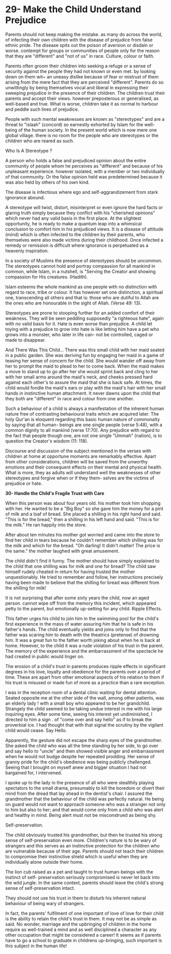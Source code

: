 29- Make the Child Understand Prejudice
=======================================

Parents should not keep making the mistake. as many do across the
world, of infecting their own children with the disease of prejudice
from false ethnic pride. The disease spits out the poison of aversion or
disdain or worse. contempt for groups or communities of people only for
the reason that they are "different" and "not of us" in race. Culture,
colour or faith.

Parents often groom their children into seeking a refuge or a sense of
security against the people they had not known or even met. by looking
down on them wit~ an uneasy dislike because of fear or mistrust of them
arising from the mere fact that they are perceived "different". Parents
do so unwittingly by being themselves vocal and liberal in expressing
their sweeping prejudice in the presence of their children. The children
trust their parents and accept their views. however preposterous or
generalised, as well-based and true. What is worse, children take it as
normal to harbour and peddle such lines of prejudice.

People with such mental weaknesses are known as "stereotypes" and are a
threat to "islaah" (concord) so earnestly exhorted by Islam for the
well-being of the human society. In the present world which is now mere
one global village. there is no room for the people who are stereotypes
or the children who are reared as such.

Who Is A Stereotype ?

A person who holds a false and prejudiced opinion about the entire
community of people whom he perceives as "different" and because of his
unpleasant experience. however isolated, with a member or two
individually of that community. Or the false opinion held was
predetermined because it was also held by others of his own kind.

The disease is infectious where ego and self-aggrandizement from stark
ignorance abound.

A stereotype will twist, distort, misinterpret or even ignore the hard
facts or glaring truth simply because they conflict with his "cherished
opinions" which never had any valid basis in the first place. At the
slightest opportunity, he is ready to make a quantum leap into a
whimsical conclusion to comfort him in his prejudiced views. It is a
disease of attitude (mind) which is often infected to the children by
their parents, who themselves were also made victims during their
childhood. Once infected a remedy or remission is difficult where
ignorance is perpetuated as a heavenly inspiration.

In a society of Muslims the presence of stereotypes should be uncommon.
The stereotypes cannot hold and portray compassion for all mankind in
common, while Islam, in a nutshell, is "Serving the Creator and showing
compassion for His creatures. (Hadith).

Islam esteems the whole mankind as one people with no distinction with
regard to race, tribe or colour. It has however set one distinction, a
spiritual one, transcending all others and that is: those who are
dutiful to Allah are the ones who are honourable in the sight of Allah.
(Verse 49: 13).

Stereotypes are prone to stooping further for an added comfort of their
weakness. They will be seen peddling supposedly "a righteous hate",
again with no valid basis for it. Hate is even worse than prejudice. A
child let toying with a prejudice to grow into hate is like letting him
have a pet who grows into a monster, who later in life can- not be
controlled, caged or made to disappear.

And There Was This Child... There was this small child with her maid
seated in a public garden. She was deriving fun by engaging her maid in
a game of teasing her sense of concern for the child. She would wander
off away from her to prompt the maid to plead to her to come back. When
the maid makes a move to stand up to go after her she would sprint back
and cling to her with her small arms around the maid's neck, and cheeks
pressed hard against each other's to assure the maid that she is back
safe. At times, the child would fondle the maid's ears or play with the
maid's hair with her small hands in instinctive human attachment. It
never dawns upon the child that they both are "different" in race and
colour from one another.

Such a behaviour of a child is always a manifestation of the inherent
human nature free of contrasting behavioural traits which are acquired
later. The holy Qur'an is eloquent regarding this basic human nature of
commonalty by saying that all human- beings are one single people (verse
5:48), with a common dignity to all mankind (verse 17:70). Any prejudice
with regard to the fact that people though one, are not one single
"Ummah" (nation), is to question the Creator's wisdom (11: 118).

Discourse and discussion of the subject mentioned in the verses with
children at home at opportune moments are remarkably effective. Apart
from other considerations, children will be saved from the unworthy
emotions and their consequent effects on their mental and physical
health. What is more, they as adults will understand well the weaknesses
of other stereotypes and forgive when or if they them- selves are the
victims of prejudice or hate.


**30- Handle the Child's Fragile Trust with Care**

When this person was about four years old. his mother took him shopping
with her. He wanted to be a "Big Boy" so she gave him the money for a
pint of milk and a loaf of bread. She placed a shilling in his right
hand and said. "This is for the bread," then a shilling in his left hand
and said. "This is for the milk." He ran happily into the store.

After about ten minutes his mother got worried and came into the store
to find her child in tears because he couldn't remember which shilling
was for the milk and which for the bread. "Oh darling! It didn't matter!
The price is the same." the mother laughed with great amusement.

The child didn't find it funny. The mother should have simply explained
to the child that one shilling was for milk and one for bread? The child
saw himself rudely cheated in return for having trusted the mother
unquestionably. He tried to remember and follow, her instructions
precisely having been made to believe that the shilling for bread was
different from the shilling for milk!

It is not surprising that after some sixty years the child, now an aged
person. cannot wipe off from the memory this incident, which appeared
petty to the parent, but emotionally up-setting for any child. Ripple
Effects.

This father urges his child to join him in the swimming pool for the
child's first experience in the mass of water assuring him that he is
safe in his father's hands. The child eventually yields and joins only
to find that the father was scaring him to death with the theatrics
(pretense) of drowning him. It was a great fun to the father worth
joking about when he is back at home. However, to the child it was a
rude violation of his trust in the parent. The memory of the experience
and the embarrassment of the spectacle he had created in public would
linger on.

The erosion of a child's trust in parents produces ripple effects in
significant degrees in his love, loyalty and obedience for the parents
over a period of time. These are apart from other emotional aspects of
his relation to them if his trust is misused or made fun of more as a
practice than a rare exception.

I was in the reception room of a dental clinic waiting for dental
attention. Seated opposite me at the other side of the wall, among other
patients, was an elderly lady ! with a small boy who appeared to be her
grandchild. Strangely the child seemed to be taking undue interest in me
with his large inquiring eyes. After some time, seeing his interest yet
undiminished, I directed to him a sign . of "come over and say hello" as
if to break the proverbial ice. I had thought that with that signal the
scrutiny by the vigilant child would cease. Say Hello.

Apparently, the gesture did not escape the sharp eyes of the
grandmother. She asked the child who was all the time standing by her
side, to go over and say hello to "uncle" and then showed visible anger
and embarrassment when he would not budge despite her repeated prodding.
Her sense of granny pride for the child's obedience was being publicly
challenged. Seeing that I brought on myself anew and bigger situation I
had not bargained for, I intervened.

I spoke up to the lady in the presence of all who were stealthily
playing spectators to the small drama, presumably to kill the boredom or
divert their mind from the dread that lay ahead in the dentist's chair.
I assured the grandmother that the behaviour of the child was perfectly
natural. He being on guard would not want to approach someone who was a
stranger not only to him but also to her; and that would come only from
a child who was alert and healthy in mind. Being alert must not be
misconstrued as being shy.

Self-preservation.

The child obviously trusted his grandmother, but then he trusted his
strong sense of self-preservation even more. Children's nature is to be
wary of strangers and this serves as an instinctive protection for the
children who are vulnerable because of their age. Parents should not
teach their children to compromise their instinctive shield which is
useful when they are individually alone outside their home.

The lion cub raised as a pet and taught to trust human-beings with the
instinct of self- preservation seriously compromised is never let back
into the wild jungle. In the same context, parents should leave the
child's strong sense of self-preservation intact.

They should not use his trust in them to disturb his inherent natural
behaviour of being wary of strangers.

In fact, the parents' fulfilment of one important of love of love for
their child is the ability to retain the child's trust in them. It may
not be as simple as said. No wonder, marriage and the upbringing of
children in the home require as well-trained a mind and as well
disciplined a character as any other occupation that might be considered
a career! It seems as if parents have to go a school to graduate in
childrens up-bringing, such important is this subject in the human
life!


